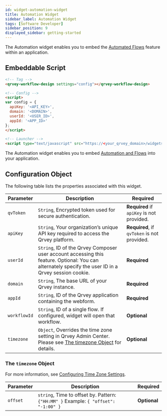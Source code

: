 ```yaml
---
id: widget-automation-widget
title: Automation Widget
sidebar_label: Automation Widget
tags: [Software Developer]
sidebar_position: 9
displayed_sidebar: getting-started
---
```


The Automation widget enables you to embed the [Automated Flows](../../../composer/09-Automation/overview-of-automation.md) feature within an application.

## Embeddable Script

```html
<!-- Tag -->
<qrvey-workflow-design settings="config"></qrvey-workflow-design>

<!-- Config -->
<script>
var config = {
  apiKey: '<API_KEY>',
  domain: '<DOMAIN>',
  userId: '<USER_ID>',
  appId: '<APP_ID>'
};
</script>

<!-- Launcher -->
<script type="text/javascript" src="https://<your_qrvey_domain>/widgets-launcher/app.js"></script>
```

The Automation widget enables you to embed [Automation and Flows](../../../composer/09-Automation/overview-of-automation.md) into your application. 

## Configuration Object
The following table lists the properties associated with this widget.

| **Parameter** | **Description** | **Required** |
| --- | --- | --- |
| `qvToken` | `String`, Encrypted token used for secure authentication. | **Required** if `apiKey` is not provided. |
| `apiKey` | `String`, Your organization’s unique API key required to access the Qrvey platform. | **Required**, if `qvToken` is not provided. |
| `userId` | `String`, ID of the Qrvey Composer user account accessing this feature. Optional: You can alternately specify the user ID in a Qrvey session cookie. | **Required**  |
| `domain` | `String`, The base URL of your Qrvey instance. | **Required** | 
| `appId` | `String`, ID of the Qrvey application containing the webform.| **Required** |
| `workflowId` | `String`, ID of a single flow. If configured, widget will open that workflow. | **Optional** |
| `timezone` | `Object`, Overrides the time zone setting in Qrvey Admin Center. Please see [The timezone Object](#the-timezone-object) for details.  | **Optional** | 

### The `timezone` Object

For more information, see [Configuring Time Zone Settings](../../10-Timezone%20Settings/timezone-support.md).

| **Parameter** | **Description** | **Required** |
| --- | --- | --- |
| `offset` | `string`, Time to offset by. Pattern: `{"HH:MM" }` Example: `{ "offset": "-1:00" }`   | **Optional** | 